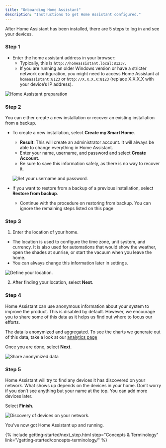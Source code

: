 ```yaml
---
title: "Onboarding Home Assistant"
description: "Instructions to get Home Assistant configured."
---
```


After Home Assistant has been installed, there are 5 steps to log in and see your devices.

### Step 1

- Enter the home assistant address in your browser:
   - Typically, this is `http://homeassistant.local:8123/`.
   - If you are running an older Windows version or have a stricter network configuration, you might need to access Home Assistant at `homeassistant:8123` or `http://X.X.X.X:8123` (replace X.X.X.X with your device’s IP address).

![Home Assistant preparation](/images/getting-started/onboarding_preparing_01_.png)


### Step 2

You can either create a new installation or recover an existing installation from a backup.

- To create a new installation, select **Create my Smart Home**.

   - **Result**: This will create an administrator account. It will always be able to change everything in Home Assistant. 
   - Enter your name, username, and password and select **Create Account**. 
   - Be sure to save this information safely, as there is no way to recover it.

    ![Set your username and password.](/images/getting-started/username.png)

- If you want to restore from a backup of a previous installation, select **Restore from backup**.

    - Continue with the procedure on restoring from backup. You can ignore the remaining steps listed on this page

### Step 3

1. Enter the location of your home. 
  - The location is used to configure the time zone, unit system, and currency. It is also used for automations that would show the weather, open the shades at sunrise, or start the vacuum when you leave the home. 
  - You can always change this information later in settings.

   ![Define your location.](/images/getting-started/onboarding_location.png)

2. After finding your location, select **Next**.

### Step 4

Home Assistant can use anonymous information about your system to improve the product. This is disabled by default. However, we encourage you to share some of this data as it helps us find out where to focus our efforts.  


The data is anonymized and aggregated. To see the charts we generate out of this data, take a look at our [analytics page](https://analytics.home-assistant.io/)

Once you are done, select **Next**.

![Share anonymized data](/images/getting-started/onboarding_share_anonymized_info.png)

### Step 5

Home Assistant will try to find any devices it has discovered on your network. What shows up depends on the devices in your home. Don’t worry if you don’t see anything but your name at the top. You can add more devices later.

Select **Finish**.

![Discovery of devices on your network.](/images/getting-started/onboarding_devices.png)

You’ve now got Home Assistant up and running.

{% include getting-started/next_step.html step="Concepts & Terminology" link="/getting-started/concepts-terminology/" %}